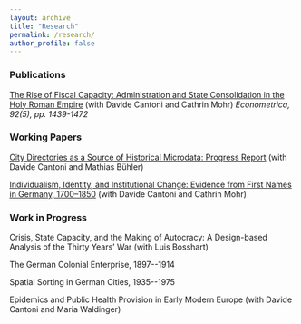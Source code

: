 ```yaml
---
layout: archive
title: "Research"
permalink: /research/
author_profile: false
---
```


### Publications

[The Rise of Fiscal Capacity: Administration and State Consolidation in the Holy Roman Empire](https://doi.org/10.3982/ECTA20612) (with Davide Cantoni and Cathrin Mohr) _Econometrica, 92(5), pp. 1439-1472_

### Working Papers

[City Directories as a Source of Historical Microdata: Progress Report](../files/directories.pdf) (with Davide Cantoni and Mathias Bühler)

[Individualism, Identity, and Institutional Change: Evidence from First Names in Germany, 1700–1850](../files/identity.pdf) (with Davide Cantoni and Cathrin Mohr) 


### Work in Progress

Crisis, State Capacity, and the Making of Autocracy: A Design-based Analysis of the Thirty Years’ War (with Luis Bosshart)

The German Colonial Enterprise, 1897--1914

Spatial Sorting in German Cities, 1935--1975

Epidemics and Public Health Provision in Early Modern Europe (with Davide Cantoni and Maria Waldinger)
